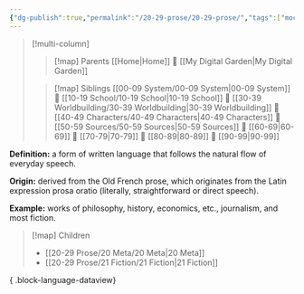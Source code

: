 ```yaml
---
{"dg-publish":true,"permalink":"/20-29-prose/20-29-prose/","tags":["moc"],"updated":"2024-03-11"}
---
```



> [!multi-column]
> 
> > [!map] Parents
> > [[Home\|Home]] 💠 [[My Digital Garden\|My Digital Garden]]
> 
> > [!map] Siblings
> > [[00-09 System/00-09 System\|00-09 System]] 💠 [[10-19 School/10-19 School\|10-19 School]] 💠 [[30-39 Worldbuilding/30-39 Worldbuilding\|30-39 Worldbuilding]] 💠 [[40-49 Characters/40-49 Characters\|40-49 Characters]] 💠 [[50-59 Sources/50-59 Sources\|50-59 Sources]] 💠 [[60-69\|60-69]] 💠 [[70-79\|70-79]] 💠 [[80-89\|80-89]] 💠 [[90-99\|90-99]]

**Definition:** a form of written language that follows the natural flow of everyday speech.

**Origin:** derived from the Old French prose, which originates from the Latin expression prosa oratio (literally, straightforward or direct speech).

**Example:** works of philosophy, history, economics, etc., journalism, and most fiction.

> [!map] Children
>  - [[20-29 Prose/20 Meta/20 Meta\|20 Meta]]
> - [[20-29 Prose/21 Fiction/21 Fiction\|21 Fiction]]
> 
{ .block-language-dataview}
